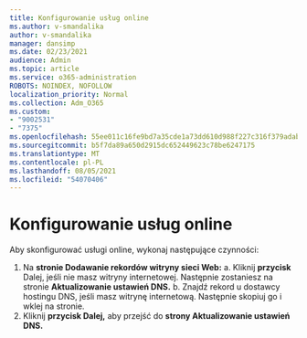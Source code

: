 ```yaml
---
title: Konfigurowanie usług online
ms.author: v-smandalika
author: v-smandalika
manager: dansimp
ms.date: 02/23/2021
audience: Admin
ms.topic: article
ms.service: o365-administration
ROBOTS: NOINDEX, NOFOLLOW
localization_priority: Normal
ms.collection: Adm_O365
ms.custom:
- "9002531"
- "7375"
ms.openlocfilehash: 55ee011c16fe9bd7a35cde1a73dd610d988f227c316f379adab0483973ab903d
ms.sourcegitcommit: b5f7da89a650d2915dc652449623c78be6247175
ms.translationtype: MT
ms.contentlocale: pl-PL
ms.lasthandoff: 08/05/2021
ms.locfileid: "54070406"
---
```

# <a name="set-up-online-services"></a>Konfigurowanie usług online

Aby skonfigurować usługi online, wykonaj następujące czynności:

1. Na **stronie Dodawanie rekordów witryny sieci Web:** a. Kliknij **przycisk** Dalej, jeśli nie masz witryny internetowej. Następnie zostaniesz na stronie **Aktualizowanie ustawień DNS.**
    b. Znajdź rekord u dostawcy hostingu DNS, jeśli masz witrynę internetową. Następnie skopiuj go i wklej na stronie.
2. Kliknij **przycisk Dalej,** aby przejść do **strony Aktualizowanie ustawień DNS.**